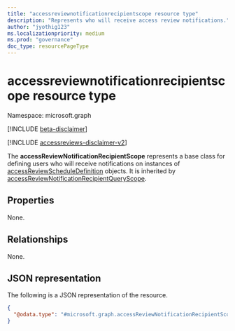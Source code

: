 ```yaml
---
title: "accessreviewnotificationrecipientscope resource type"
description: "Represents who will receive access review notifications."
author: "jyothig123"
ms.localizationpriority: medium
ms.prod: "governance"
doc_type: resourcePageType
---
```


# accessreviewnotificationrecipientscope resource type

Namespace: microsoft.graph

[!INCLUDE [beta-disclaimer](../../includes/beta-disclaimer.md)]

[!INCLUDE [accessreviews-disclaimer-v2](../../includes/accessreviews-disclaimer-v2.md)]

The **accessReviewNotificationRecipientScope** represents a base class for defining users who will receive notifications on instances of [accessReviewScheduleDefinition](accessreviewscheduledefinition.md) objects. It is inherited by [accessReviewNotificationRecipientQueryScope](../resources/accessReviewNotificationRecipientQueryScope.md).
## Properties
None.

## Relationships
None.

## JSON representation
The following is a JSON representation of the resource.
<!-- {
  "blockType": "resource",
  "@odata.type": "microsoft.graph.accessReviewNotificationRecipientScope"
}
-->
``` json
{
  "@odata.type": "#microsoft.graph.accessReviewNotificationRecipientScope"
}
```